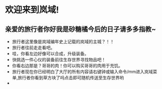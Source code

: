 # 欢迎来到岚域!
## 亲爱的旅行者你好我是砂糖橘今后的日子请多多指教~
- 旅行者这里像是岚域编年史上记载的岚域的主城？！！
- 旅行者往前走走看吧。
- 哇，你看左边好像可以合成，升级装备。
- 快挑选一件心仪的装备前往生存世界寻找物品吧！
- 你看右边那是？哥哥的肉！你可以购买哥哥的肉用于充饥。
- 旅行者现在你已经明白了大厅的所有内容请右键钟或输入命令/mm进入岚域菜单,旅行者你看到草方块了吗点击即可随机传送至生存世界哟
- 
<!--stackedit_data:
eyJoaXN0b3J5IjpbLTk2NTczNDI4OCwtMzQyNTY3NTI0LDQ2MD
U2ODUxOSwxNjMyMTkxMTI1LDQ5NTExNDc5Niw5OTU0OTU1NDFd
fQ==
-->